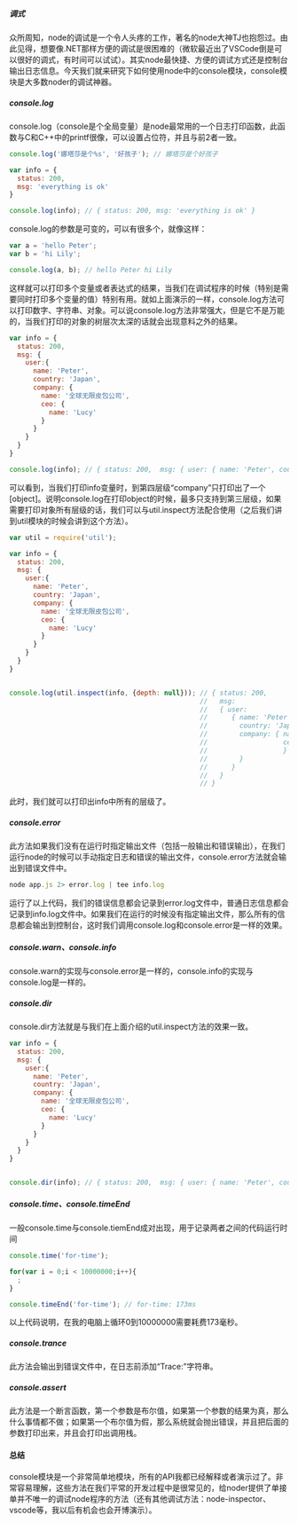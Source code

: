 ##### 调式
众所周知，node的调试是一个令人头疼的工作，著名的node大神TJ也抱怨过。由此见得，想要像.NET那样方便的调试是很困难的（微软最近出了VSCode倒是可以很好的调式，有时间可以试试）。其实node最快捷、方便的调试方式还是控制台输出日志信息。今天我们就来研究下如何使用node中的console模块，console模块是大多数noder的调试神器。

##### console.log
console.log（console是个全局变量）是node最常用的一个日志打印函数，此函数与C和C++中的printf很像，可以设置占位符，并且与前2者一致。

```js
console.log('娜塔莎是个%s', '好孩子'); // 娜塔莎是个好孩子

var info = {
  status: 200,
  msg: 'everything is ok'
}

console.log(info); // { status: 200, msg: 'everything is ok' }
```

console.log的参数是可变的，可以有很多个，就像这样：

```js
var a = 'hello Peter';
var b = 'hi Lily';

console.log(a, b); // hello Peter hi Lily
```

这样就可以打印多个变量或者表达式的结果，当我们在调试程序的时候（特别是需要同时打印多个变量的值）特别有用。就如上面演示的一样，console.log方法可以打印数字、字符串、对象。可以说console.log方法非常强大，但是它不是万能的，当我们打印的对象的树层次太深的话就会出现意料之外的结果。

```js
var info = {
  status: 200,
  msg: {
    user:{
      name: 'Peter',
      country: 'Japan',
      company: {
        name: '全球无限皮包公司',
        ceo: {
          name: 'Lucy'
        }
      }
    }
  }
}

console.log(info); // { status: 200,  msg: { user: { name: 'Peter', country: 'Japan', company: [Object] } } }
```

可以看到，当我们打印info变量时，到第四层级“company”只打印出了一个[object]。说明console.log在打印object的时候，最多只支持到第三层级，如果需要打印对象所有层级的话，我们可以与util.inspect方法配合使用（之后我们讲到util模块的时候会讲到这个方法）。

```js
var util = require('util');

var info = {
  status: 200,
  msg: {
    user:{
      name: 'Peter',
      country: 'Japan',
      company: {
        name: '全球无限皮包公司',
        ceo: {
          name: 'Lucy'
        }
      }
    }
  }
}


console.log(util.inspect(info, {depth: null})); // { status: 200,
                                                //   msg:
                                                //   { user:
                                                //      { name: 'Peter',
                                                //        country: 'Japan',
                                                //        company: { name: '全球无限皮包公司',
                                                //                   ceo: { name: 'Lucy'
                                                //                   }
                                                //        }
                                                //      }
                                                //   }
                                                // }
```

此时，我们就可以打印出info中所有的层级了。

##### console.error
此方法如果我们没有在运行时指定输出文件（包括一般输出和错误输出），在我们运行node的时候可以手动指定日志和错误的输出文件，console.error方法就会输出到错误文件中。

```js
node app.js 2> error.log | tee info.log
```

运行了以上代码，我们的错误信息都会记录到error.log文件中，普通日志信息都会记录到info.log文件中。如果我们在运行的时候没有指定输出文件，那么所有的信息都会输出到控制台，这时我们调用console.log和console.error是一样的效果。

##### console.warn、console.info
console.warn的实现与console.error是一样的，console.info的实现与console.log是一样的。

##### console.dir
console.dir方法就是与我们在上面介绍的util.inspect方法的效果一致。

```js
var info = {
  status: 200,
  msg: {
    user:{
      name: 'Peter',
      country: 'Japan',
      company: {
        name: '全球无限皮包公司',
        ceo: {
          name: 'Lucy'
        }
      }
    }
  }
}


console.dir(info); // { status: 200,  msg: { user: { name: 'Peter', country: 'Japan', company: [Object] } } }
```

##### console.time、console.timeEnd
一般console.time与console.tiemEnd成对出现，用于记录两者之间的代码运行时间

```js
console.time('for-time');

for(var i = 0;i < 10000000;i++){
  ;
}

console.timeEnd('for-time'); // for-time: 173ms
```

以上代码说明，在我的电脑上循环0到10000000需要耗费173毫秒。

##### console.trance
此方法会输出到错误文件中，在日志前添加“Trace:”字符串。

##### console.assert
此方法是一个断言函数，第一个参数是布尔值，如果第一个参数的结果为真，那么什么事情都不做；如果第一个布尔值为假，那么系统就会抛出错误，并且把后面的参数打印出来，并且会打印出调用栈。

#### 总结
console模块是一个非常简单地模块，所有的API我都已经解释或者演示过了。非常容易理解，这些方法在我们平常的开发过程中是很常见的，给noder提供了单接单并不唯一的调试node程序的方法（还有其他调试方法：node-inspector、vscode等，我以后有机会也会开博演示）。
